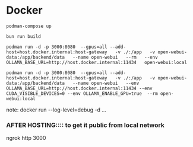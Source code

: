 # Docker

`podman-compose up`

`bun run build`

`podman run -d -p 3000:8080  --gpus=all --add-host=host.docker.internal:host-gateway   -v ./:/app   -v open-webui-data:/app/backend/data   --name open-webui   --rm   --env OLLAMA_BASE_URL=http://host.docker.internal:11434   open-webui:local`

`podman run -d -p 3000:8080  --gpus=all --add-host=host.docker.internal:host-gateway   -v ./:/app   -v open-webui-data:/app/backend/data   --name open-webui   --env OLLAMA_BASE_URL=http://host.docker.internal:11434 --env CUDA_VISIBLE_DEVICES=0 --env OLLAMA_ENABLE_GPU=true  --rm open-webui:local`

note: docker run --log-level=debug -d ...

### AFTER HOSTING:::: to get it public from local network

ngrok http 3000
